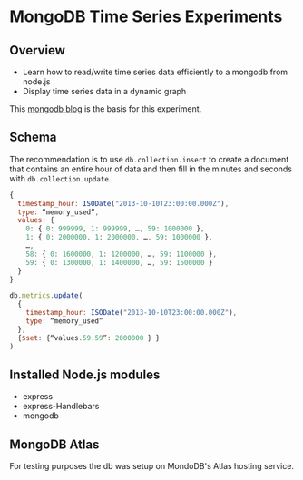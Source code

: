 # MongoDB Time Series Experiments
## Overview
* Learn how to read/write time series data efficiently to a mongodb from node.js
* Display time series data in a dynamic graph

This [mongodb blog](https://www.mongodb.com/blog/post/schema-design-for-time-series-data-in-mongodb) is the basis for this experiment.

## Schema
The recommendation is to use `db.collection.insert` to create a document that contains an entire hour of data and then fill in the minutes and seconds with `db.collection.update`.
``` javascript
{
  timestamp_hour: ISODate("2013-10-10T23:00:00.000Z"),
  type: “memory_used”,
  values: {
    0: { 0: 999999, 1: 999999, …, 59: 1000000 },
    1: { 0: 2000000, 1: 2000000, …, 59: 1000000 },
    …,
    58: { 0: 1600000, 1: 1200000, …, 59: 1100000 },
    59: { 0: 1300000, 1: 1400000, …, 59: 1500000 }
  }
}
```
``` javascript
db.metrics.update(
  {
    timestamp_hour: ISODate("2013-10-10T23:00:00.000Z"),
    type: “memory_used”
  },
  {$set: {“values.59.59”: 2000000 } }
)
```
## Installed Node.js modules
* express
* express-Handlebars
* mongodb
## MongoDB Atlas
For testing purposes the db was setup on MondoDB's Atlas hosting service.
##
